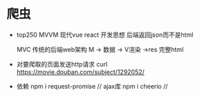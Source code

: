 # 爬虫

- top250
    MVVM 现代vue react 开发思想
        后端返回json而不是html

    MVC 传统的后端web架构
        M -> 数据 -> V渲染 ->res 完整html
    

- 对要爬取的页面发送http请求   curl  https://movie.douban.com/subject/1292052/



- 依赖 
    npm i request-promise   // ajax库
    npm i cheerio          // 